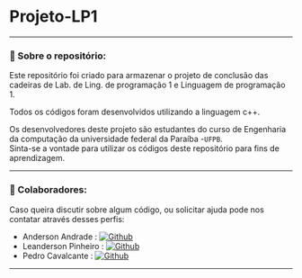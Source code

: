 # Projeto-LP1

---
### 👀 Sobre o repositório:

Este repositório foi criado para armazenar o projeto de conclusão das cadeiras de Lab. de Ling. de programação 1 e Linguagem de programação 1.</br>

Todos os códigos foram desenvolvidos utilizando a linguagem c++.</br>

Os desenvolvedores deste projeto são estudantes do curso de Engenharia da computação da universidade federal da Paraíba -`UFPB`.</br>
Sinta-se a vontade para utilizar os códigos deste repositório para fins de aprendizagem.

---

### 🧑 Colaboradores:

Caso queira discutir sobre algum código, ou solicitar ajuda pode nos contatar através desses perfis:

* Anderson Andrade : 
[![Github](https://img.shields.io/badge/GitHub-black?style=flat-square&logo=github&logoColor=white)]()
* Leanderson Pinheiro : 
[![Github](https://img.shields.io/badge/GitHub-black?style=flat-square&logo=github&logoColor=white)](https://github.com/LeandPin)
* Pedro Cavalcante : 
[![Github](https://img.shields.io/badge/GitHub-black?style=flat-square&logo=github&logoColor=white)](https://github.com/CavalcantePedro)

---